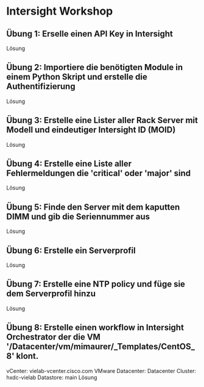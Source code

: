 # Intersight Workshop


## Übung 1: Erselle einen API Key in Intersight
Lösung

## Übung 2: Importiere die benötigten Module in einem Python Skript und erstelle die Authentifizierung
Lösung

## Übung 3: Erstelle eine Lister aller Rack Server mit Modell und eindeutiger Intersight ID (MOID)
Lösung

## Übung 4: Erstelle eine Liste aller Fehlermeldungen die 'critical' oder 'major' sind
Lösung

## Übung 5: Finde den Server mit dem kaputten DIMM und gib die Seriennummer aus
Lösung

## Übung 6: Erstelle ein Serverprofil
Lösung

## Übung 7: Erstelle eine NTP policy und füge sie dem Serverprofil hinzu
Lösung

## Übung 8: Erstelle einen workflow in Intersight Orchestrator der die VM '/Datacenter/vm/mimaurer/_Templates/CentOS_8' klont.
vCenter: vielab-vcenter.cisco.com VMware
Datacenter: Datacenter
Cluster: hxdc-vielab
Datastore: main
Lösung
